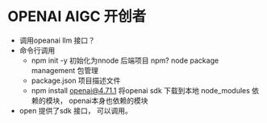 # OPENAI AIGC 开创者

- 调用opeanai llm 接口？
- 命令行调用
    - npm init -y 初始化为nnode 后端项目
        npm? node package management  包管理
    - package.json 项目描述文件
    - npm install openai@4.71.1
        将openai sdk 下载到本地 node_modules
        依赖的模块， openai本身也依赖的模块 
- open 提供了sdk 接口， 可以调用。